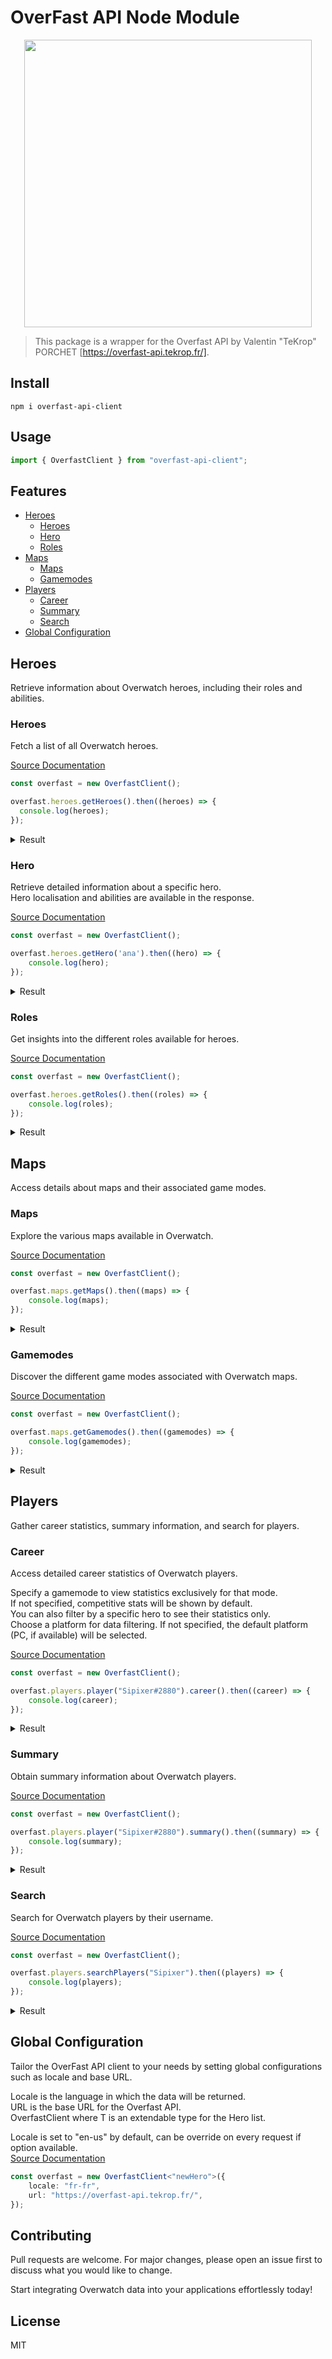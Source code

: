 # OverFast API Node Module

<p align=center><img width="460" src="https://upload.wikimedia.org/wikipedia/commons/thumb/c/c7/Overwatch_2_logo.svg/2560px-Overwatch_2_logo.svg.png"></img></p>

> This package is a wrapper for the Overfast API by Valentin "TeKrop" PORCHET [https://overfast-api.tekrop.fr/].

## Install

```
npm i overfast-api-client
```

## Usage

```typescript
import { OverfastClient } from "overfast-api-client";
```

## Features

- [Heroes](#heroes)
  - [Heroes](#heroes)
  - [Hero](#hero)
  - [Roles](#roles)
- [Maps](#maps)
  - [Maps](#maps)
  - [Gamemodes](#gamemodes)
- [Players](#players)
  - [Career](#career)
  - [Summary](#stats)
  - [Search](#search)
- [Global Configuration](#global-configuration)


## Heroes

Retrieve information about Overwatch heroes, including their roles and abilities.

### Heroes

Fetch a list of all Overwatch heroes.

[Source Documentation](https://overfast-api.tekrop.fr/#tag/Heroes/operation/list_heroes)
  
  ```typescript 
const overfast = new OverfastClient();

overfast.heroes.getHeroes().then((heroes) => {
    console.log(heroes);
});
  ```


<details>
  <summary>Result</summary>

  Result is an array of objects with the following structure:

```ts
  {
    key: 'ana',
    name: 'Ana',
    portrait: 'https://d15f34w2p8l1cc.cloudfront.net/overwatch/3429c394716364bbef802180e9763d04812757c205e1b4568bc321772096ed86.png',
    role: 'support'
  }
```
</details>

### Hero

Retrieve detailed information about a specific hero.\
Hero localisation and abilities are available in the response.

[Source Documentation](https://overfast-api.tekrop.fr/#tag/Heroes/operation/get_hero)

```typescript
const overfast = new OverfastClient();

overfast.heroes.getHero('ana').then((hero) => {
    console.log(hero);
});
```

<details>
  <summary>Result</summary>

  Result is an object with the following structure:

```ts
{
  name: 'Ana',
  description: 'One of the founding members of Overwatch, Ana uses her skills and expertise to defend her home and the people she cares for.',
  portrait: 'https://d15f34w2p8l1cc.cloudfront.net/overwatch/3429c394716364bbef802180e9763d04812757c205e1b4568bc321772096ed86.png',
  role: 'support',
  location: 'Cairo, Egypt',
  hitpoints: { armor: 0, health: 200, shields: 0, total: 200 },
  abilities: [
    {
      name: 'Biotic Rifle',
      description: 'Long-range rifle that heals allies and damages enemies.  Hold to zoom in.',
      icon: 'https://d15f34w2p8l1cc.cloudfront.net/overwatch/efe0ebb135e87dc26b60f0d20500dcd7553ad121ab2b10cd4ffb5db17be9c977.png',
      video: [Object]
    },
    {
      name: 'Sleep Dart',
      description: 'Fires a dart that puts an enemy to sleep.',
      icon: 'https://d15f34w2p8l1cc.cloudfront.net/overwatch/20707fd82265412fdc6d2353daa88ec7558cd71c89aa3ac6cf0e78bbbfcabd80.png',
      video: [Object]
    },
    {
      name: 'Biotic Grenade',
      description: 'Throws a grenade that heals and increases healing on allies, while damaging and preventing healing on enemies.',
      icon: 'https://d15f34w2p8l1cc.cloudfront.net/overwatch/c8190b234bf0a0e28eecffe162d0c942e6b8656e95f4688c6ca3b025fa5a487d.png',
      video: [Object]
    },
    {
      name: 'Nano Boost',
      description: "Increases an ally's damage, while reducing damage taken.",
      icon: 'https://d15f34w2p8l1cc.cloudfront.net/overwatch/6fda18b343f3fd0e8dc50fa5a91589e1ca9ed7471a354f61dfc9f22b27b19497.png',
      video: [Object]
    }
  ],
  story: {
    summary: 'A founding member of Overwatch and once renowned as the greatest sniper in the world, Ana Amari comes from a long line of decorated military veterans. Though she was thought to have perished in a firefight with Talon, Ana has rejoined the fray to protect her country, family, and closest allies.',
    media: { type: 'video', link: 'https://youtu.be/yzFWIw7wV8Q' },
    chapters: [ [Object], [Object], [Object] ]
  }
}
```

</details>

### Roles

Get insights into the different roles available for heroes.

[Source Documentation](https://overfast-api.tekrop.fr/#tag/Heroes/operation/list_roles)

```typescript
const overfast = new OverfastClient();

overfast.heroes.getRoles().then((roles) => {
    console.log(roles);
});
```

<details>
  <summary>Result</summary>

  Result is an array of objects with the following structure:

```ts
{
    key: 'tank',
    name: 'Tank',
    icon: 'https://blz-contentstack-images.akamaized.net/v3/assets/blt2477dcaf4ebd440c/bltf0889daa1ef606db/6504cff74d2a764cb7973991/Tank.svg?format=webply&quality=90',
    description: 'Tank heroes soak up damage and shatter fortified positions, like closely grouped enemies and narrow chokepoints. If you’re a tank, you lead the charge.'
  }
```
</details>

## Maps

Access details about maps and their associated game modes.

### Maps

Explore the various maps available in Overwatch.

[Source Documentation](https://overfast-api.tekrop.fr/#tag/Maps/operation/list_maps)

```typescript
const overfast = new OverfastClient();

overfast.maps.getMaps().then((maps) => {
    console.log(maps);
});
```

<details>
  <summary>Result</summary>

  Result is an array of objects with the following structure:

```ts
{
    name: 'King’s Row',
    screenshot: 'https://overfast-api.tekrop.fr/static/maps/kings_row.jpg',
    gamemodes: [ 'hybrid' ],
    location: 'London, United Kingdom',
    country_code: 'UK'
}
```
</details>

### Gamemodes

Discover the different game modes associated with Overwatch maps.

[Source Documentation](https://overfast-api.tekrop.fr/#tag/Maps/operation/get_gamemode)

```typescript
const overfast = new OverfastClient();

overfast.maps.getGamemodes().then((gamemodes) => {
    console.log(gamemodes);
});
```

<details>
  <summary>Result</summary>

  Result is an array of objects with the following structure:

```ts
{
    key: 'control',
    name: 'Control',
    icon: 'https://overfast-api.tekrop.fr/static/gamemodes/control-icon.svg',
    description: 'Teams fight to hold a single objective. The first team to win two rounds wins the map.',
    screenshot: 'https://overfast-api.tekrop.fr/static/gamemodes/control.avif'
}
```
</details>

## Players

Gather career statistics, summary information, and search for players.

### Career

Access detailed career statistics of Overwatch players.

Specify a gamemode to view statistics exclusively for that mode. \
If not specified, competitive stats will be shown by default. \
You can also filter by a specific hero to see their statistics only. \
Choose a platform for data filtering. If not specified, the default platform (PC, if available) will be selected.

[Source Documentation](https://overfast-api.tekrop.fr/#tag/Players/operation/get_player_career_stats)

```typescript
const overfast = new OverfastClient();

overfast.players.player("Sipixer#2880").career().then((career) => {
    console.log(career);
});
``` 


<details>
  <summary>Result</summary>

  Result is an object with the following structure:

```ts
{
  'all-heroes': {
    assists: {
      healing_done: 210430,
      defensive_assists: 294,
      assists: 323,
      offensive_assists: 106
    },
    average: {
      objective_kills_avg_per_10_min: 4.17,
      objective_time_avg_per_10_min: 70,
      final_blows_avg_per_10_min: 3.23,
      time_spent_on_fire_avg_per_10_min: 85,
      objective_contest_time_avg_per_10_min: 40,
      solo_kills_avg_per_10_min: 0.43,
      hero_damage_done_avg_per_10_min: 3974,
      deaths_avg_per_10_min: 6.2,
      eliminations_avg_per_10_min: 11.4,
      assists_avg_per_10_min: 13.9,
      healing_done_avg_per_10_min: 9054
    },
    best: {
      eliminations_most_in_game: 31,
      final_blows_most_in_game: 12,
      all_damage_done_most_in_game: 11303,
      healing_done_most_in_game: 22002,
      defensive_assists_most_in_game: 29,
      offensive_assists_most_in_game: 10,
      objective_kills_most_in_game: 11,
      objective_time_most_in_game: 152,
      multikill_best: 3,
      solo_kills_most_in_game: 12,
      time_spent_on_fire_most_in_game: 63,
      melee_final_blows_most_in_game: 3,
      kill_streak_best: 10,
      hero_damage_done_most_in_game: 10573,
      barrier_damage_done_most_in_game: 2869,
      assists_most_in_game: 30,
      objective_contest_time_most_in_game: 152,
      environmental_kills_most_in_game: 1
    },
    combat: {
      deaths: 144,
      objective_kills: 97,
      final_blows: 75,
      objective_time: 1637,
      melee_final_blows: 8,
      time_spent_on_fire: 1986,
      eliminations: 265,
      objective_contest_time: 925,
      solo_kills: 10,
      multikills: 2,
      hero_damage_done: 92364,
      damage_done: 92364,
      environmental_kills: 1
    },
    game: {
      time_played: 13945,
      games_played: 20,
      games_won: 10,
      games_lost: 10,
      hero_wins: 10
    }
  }
}
```
</details>

### Summary

Obtain summary information about Overwatch players.

[Source Documentation](https://overfast-api.tekrop.fr/#tag/Players/operation/get_player_summary)

```typescript
const overfast = new OverfastClient();

overfast.players.player("Sipixer#2880").summary().then((summary) => {
    console.log(summary);
});
```

<details>
  <summary>Result</summary>

  Result is an object with the following structure:

```ts
{
  username: 'Sipixer',
  avatar: 'https://d15f34w2p8l1cc.cloudfront.net/overwatch/dc5301f28de3bc59660b42f1fde4ef0598013ae9c1a2ba0f079abb94413d45e5.png',
  namecard: 'https://d15f34w2p8l1cc.cloudfront.net/overwatch/fa6994c31bba175a98562a811e80c0fe82a2dbf984b54e08e1f634b1af57bb48.png',
  title: 'Peasant',
  endorsement: {
    level: 2,
    frame: 'https://static.playoverwatch.com/img/pages/career/icons/endorsement/2-8b9f0faa25.svg#icon'
  },
  competitive: {
    pc: {
      season: 9,
      tank: null,
      damage: null,
      support: [Object],
      open: null
    },
    console: null
  }
}
```
</details>

### Search

Search for Overwatch players by their username.

[Source Documentation](https://overfast-api.tekrop.fr/#tag/Players/operation/search_players)

```typescript
const overfast = new OverfastClient();

overfast.players.searchPlayers("Sipixer").then((players) => {
    console.log(players);
});
```

<details>
  <summary>Result</summary>

  Result is an objects with the following structure:

```ts
{
  total: 1,
  results: [
    {
      player_id: 'Sipixer-2880',
      name: 'Sipixer#2880',
      avatar: 'https://d15f34w2p8l1cc.cloudfront.net/overwatch/dc5301f28de3bc59660b42f1fde4ef0598013ae9c1a2ba0f079abb94413d45e5.png',
      namecard: 'https://d15f34w2p8l1cc.cloudfront.net/overwatch/fa6994c31bba175a98562a811e80c0fe82a2dbf984b54e08e1f634b1af57bb48.png',
      title: 'Peasant',
      career_url: 'https://overfast-api.tekrop.fr/players/Sipixer-2880',
      blizzard_id: 'c157bc83ab7489e0bba82fa0%7Cdd9b9ca9552b7d7dd186faef4ca0a23f'
    }
  ]
}
```
</details>

## Global Configuration

Tailor the OverFast API client to your needs by setting global configurations such as locale and base URL.

Locale is the language in which the data will be returned. \
URL is the base URL for the Overfast API. \
OverfastClient<T> where T is an extendable type for the Hero list.

Locale is set to "en-us" by default, can be override on every request if option available. \
[Source Documentation](https://overfast-api.tekrop.fr/)

```typescript
const overfast = new OverfastClient<"newHero">({
    locale: "fr-fr",
    url: "https://overfast-api.tekrop.fr/",
});
```

## Contributing

Pull requests are welcome. For major changes, please open an issue first to discuss what you would like to change.

Start integrating Overwatch data into your applications effortlessly today!


## License

MIT
